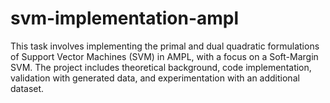 # svm-implementation-ampl
This task involves implementing the primal and dual quadratic formulations of Support Vector Machines (SVM) in AMPL, with a focus on a Soft-Margin SVM. The project includes theoretical background, code implementation, validation with generated data, and experimentation with an additional dataset.

